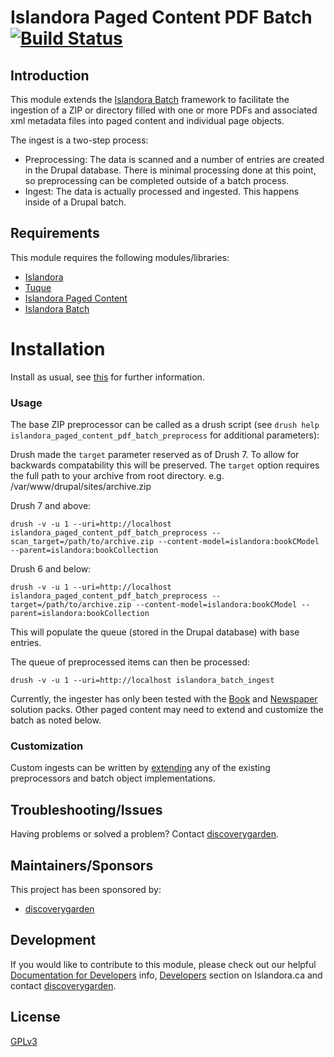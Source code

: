 # Islandora Paged Content PDF Batch [![Build Status](https://travis-ci.org/discoverygarden/islandora_paged_content_pdf_batch.png?branch=7.x)](https://travis-ci.org/discoverygarden/islandora_paged_content_pdf_batch)

## Introduction

This module extends the [Islandora Batch](https://github.com/islandora/islandora_batch) framework to facilitate the ingestion of
a ZIP or directory filled with one or more PDFs and associated xml metadata files into paged content and individual page objects.

The ingest is a two-step process:

* Preprocessing: The data is scanned and a number of entries are created in the
  Drupal database.  There is minimal processing done at this point, so preprocessing can
  be completed outside of a batch process.
* Ingest: The data is actually processed and ingested. This happens inside of
  a Drupal batch.

## Requirements

This module requires the following modules/libraries:

* [Islandora](https://github.com/islandora/islandora)
* [Tuque](https://github.com/islandora/tuque)
* [Islandora Paged Content](https://github.com/islandora/islandora_paged_content)
* [Islandora Batch](https://github.com/islandora/islandora_batch)


# Installation

Install as usual, see [this](https://drupal.org/documentation/install/modules-themes/modules-7) for further information.

### Usage

The base ZIP preprocessor can be called as a drush script (see `drush help islandora_paged_content_pdf_batch_preprocess` for additional parameters):

Drush made the `target` parameter reserved as of Drush 7. To allow for backwards compatability this will be preserved.
The `target` option requires the full path to your archive from root directory. e.g. /var/www/drupal/sites/archive.zip

Drush 7 and above:

`drush -v -u 1 --uri=http://localhost islandora_paged_content_pdf_batch_preprocess --scan_target=/path/to/archive.zip --content-model=islandora:bookCModel --parent=islandora:bookCollection`

Drush 6 and below:

`drush -v -u 1 --uri=http://localhost islandora_paged_content_pdf_batch_preprocess --target=/path/to/archive.zip --content-model=islandora:bookCModel --parent=islandora:bookCollection`

This will populate the queue (stored in the Drupal database) with base entries.

The queue of preprocessed items can then be processed:

`drush -v -u 1 --uri=http://localhost islandora_batch_ingest`

Currently, the ingester has only been tested with the [Book](https://github.com/islandora/islandora_solution_pack_book) and [Newspaper](https://github.com/islandora/islandora_solution_pack_newspaper) solution packs. Other paged content may need to extend and customize the batch as noted below.

### Customization

Custom ingests can be written by [extending](https://github.com/Islandora/islandora_batch/wiki/How-To-Extend) any of the existing preprocessors and batch object implementations.

## Troubleshooting/Issues

Having problems or solved a problem? Contact [discoverygarden](http://support.discoverygarden.ca).

## Maintainers/Sponsors

This project has been sponsored by:

* [discoverygarden](http://wwww.discoverygarden.ca)

## Development

If you would like to contribute to this module, please check out our helpful
[Documentation for Developers](https://github.com/Islandora/islandora/wiki#wiki-documentation-for-developers)
info, [Developers](http://islandora.ca/developers) section on Islandora.ca and
contact [discoverygarden](http://support.discoverygarden.ca).

## License

[GPLv3](http://www.gnu.org/licenses/gpl-3.0.txt)

